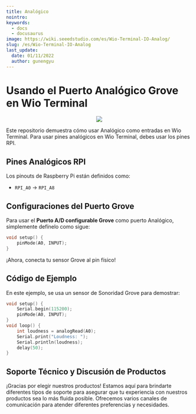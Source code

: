 ```yaml
---
title: Analógico
nointro:
keywords:
  - docs
  - docusaurus
image: https://wiki.seeedstudio.com/es/Wio-Terminal-IO-Analog/
slug: /es/Wio-Terminal-IO-Analog
last_update:
  date: 01/11/2022
  author: gunengyu
---
```

# Usando el Puerto Analógico Grove en Wio Terminal

<div align="center"><img src="https://files.seeedstudio.com/wiki/Wio-Terminal/img/2019-12-12%2011-36-22.2019-12-12%2011_37_02.gif" /></div>

Este repositorio demuestra cómo usar Analógico como entradas en Wio Terminal. Para usar pines analógicos en Wio Terminal, debes usar los pines RPI.

## Pines Analógicos RPI

Los pinouts de Raspberry Pi están definidos como:

- `RPI_A0` -> `RPI_A8`

## Configuraciones del Puerto Grove

Para usar el **Puerto A/D configurable Grove** como puerto Analógico, simplemente defínelo como sigue:

```cpp
void setup() {
    pinMode(A0, INPUT);
}
```

¡Ahora, conecta tu sensor Grove al pin físico!

## Código de Ejemplo

En este ejemplo, se usa un sensor de Sonoridad Grove para demostrar:

```cpp
void setup() {
    Serial.begin(115200);
    pinMode(A0, INPUT);
}
void loop() {
    int loudness = analogRead(A0);
    Serial.print("Loudness: ");
    Serial.println(loudness);
    delay(50);
}
```

## Soporte Técnico y Discusión de Productos

¡Gracias por elegir nuestros productos! Estamos aquí para brindarte diferentes tipos de soporte para asegurar que tu experiencia con nuestros productos sea lo más fluida posible. Ofrecemos varios canales de comunicación para atender diferentes preferencias y necesidades.

<div class="button_tech_support_container">
<a href="https://forum.seeedstudio.com/" class="button_forum"></a> 
<a href="https://www.seeedstudio.com/contacts" class="button_email"></a>
</div>

<div class="button_tech_support_container">
<a href="https://discord.gg/eWkprNDMU7" class="button_discord"></a> 
<a href="https://github.com/Seeed-Studio/wiki-documents/discussions/69" class="button_discussion"></a>
</div>